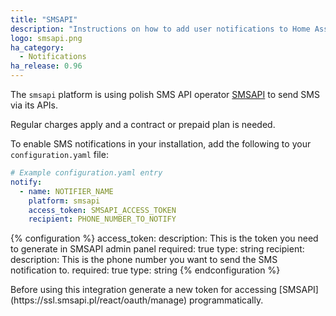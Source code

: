```yaml
---
title: "SMSAPI"
description: "Instructions on how to add user notifications to Home Assistant."
logo: smsapi.png
ha_category:
  - Notifications
ha_release: 0.96
---
```


The `smsapi` platform is using polish SMS API operator [SMSAPI](https://www.smsapi.pl) to send SMS via its APIs.

<p class='note warning'>
Regular charges apply and a contract or prepaid plan is needed.
</p>

To enable SMS notifications in your installation, add the following to your `configuration.yaml` file:

```yaml
# Example configuration.yaml entry
notify:
  - name: NOTIFIER_NAME
    platform: smsapi
    access_token: SMSAPI_ACCESS_TOKEN
    recipient: PHONE_NUMBER_TO_NOTIFY
```

{% configuration %}
access_token:
  description: This is the token you need to generate in SMSAPI admin panel
  required: true
  type: string
recipient:
  description: This is the phone number you want to send the SMS notification to.
  required: true
  type: string
{% endconfiguration %}

<p class='note warning'>
Before using this integration generate a new token for accessing [SMSAPI](https://ssl.smsapi.pl/react/oauth/manage) programmatically.
</p>
